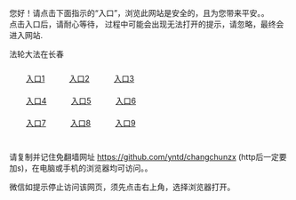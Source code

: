 您好！请点击下面指示的“入口”，浏览此网站是安全的，且为您带来平安。。 <br/>
点击入口后，请耐心等待， 过程中可能会出现无法打开的提示，请忽略，最终会进入网站. </br>

法轮大法在长春<br/>
<div style="padding:10px"><a style="margin:20px" target="_blank" href="https://d1svixsrtwt2kl.cloudfront.net/2Qpsp?kuxabb" id="ccLink1" rel="nofollow">入口1</a> <a target="_blank" style="margin:20px" href="https://d1wqst0xcfukfi.cloudfront.net/2Qpsp?cizxfrs" id="ccLink2" rel="nofollow">入口2</a> <a style="margin:20px" target="_blank" href="https://d12skxdbq1g0r.cloudfront.net/2Qpsp?eebnhd" id="ccLink3" rel="nofollow">入口3</a></div>

<div style="padding:10px" ><a style="margin:20px" target="_blank" href="https://d1svixsrtwt2kl.cloudfront.net/2Qpsp?kuxabb" id="ccLink4" rel="nofollow">入口4</a> <a style="margin:20px" href="https://d1wqst0xcfukfi.cloudfront.net/2Qpsp?cizxfrs" target="_blank" id="ccLink5" rel="nofollow">入口5</a> <a style="margin:20px" href="https://d12skxdbq1g0r.cloudfront.net/2Qpsp?eebnhd" target="_blank" id="ccLink6" rel="nofollow">入口6</a></div>

<div style="padding:10px"><a style="margin:20px" target="_blank" href="https://d1svixsrtwt2kl.cloudfront.net/2Qpsp?kuxabb" id="ccLink7" rel="nofollow">入口7</a> <a style="margin:20px" href="https://d1wqst0xcfukfi.cloudfront.net/2Qpsp?cizxfrs" target="_blank" id="ccLink8" rel="nofollow">入口8</a> <a style="margin:20px" target="_blank" href="https://d12skxdbq1g0r.cloudfront.net/2Qpsp?eebnhd" id="ccLink9" rel="nofollow">入口9</a></div>

<br/>



请复制并记住免翻墙网址 https://github.com/yntd/changchunzx (http后一定要加s)，在电脑或手机的浏览器均可访问。。<br/>

微信如提示停止访问该网页，须先点击右上角，选择浏览器打开。
